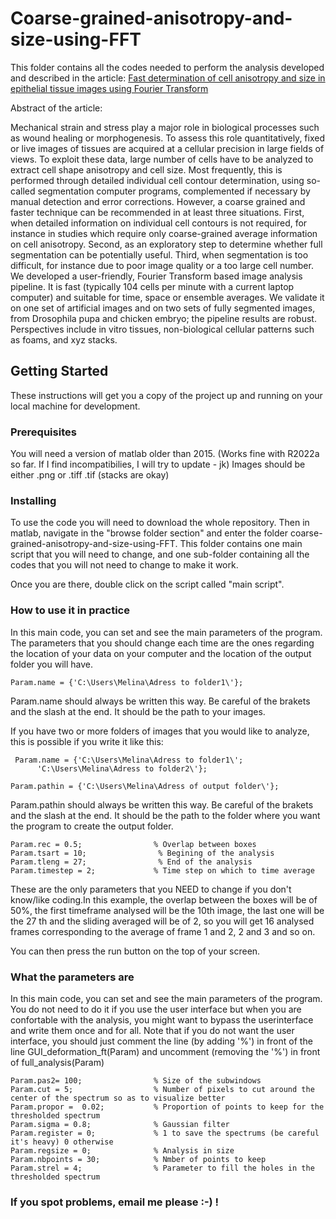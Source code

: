 # Coarse-grained-anisotropy-and-size-using-FFT

This folder contains all the codes needed to perform the analysis developed and described in the article: 
    [Fast determination of cell anisotropy and size in epithelial tissue images using Fourier Transform](https://doi.org/10.1103/physreve.99.062401)

Abstract of the article:

Mechanical strain and stress play a major role in biological processes such as wound healing or
morphogenesis. To assess this role quantitatively, fixed or live images of tissues are acquired at a
cellular precision in large fields of views. To exploit these data, large number of cells have to be
analyzed to extract cell shape anisotropy and cell size. Most frequently, this is performed through
detailed individual cell contour determination, using so-called segmentation computer programs,
complemented if necessary by manual detection and error corrections. However, a coarse grained and
faster technique can be recommended in at least three situations. First, when detailed information
on individual cell contours is not required, for instance in studies which require only coarse-grained
average information on cell anisotropy. Second, as an exploratory step to determine whether full
segmentation can be potentially useful. Third, when segmentation is too difficult, for instance due to
poor image quality or a too large cell number. We developed a user-friendly, Fourier Transform based
image analysis pipeline. It is fast (typically 104 cells per minute with a current laptop computer) and
suitable for time, space or ensemble averages. We validate it on one set of artificial images and on
two sets of fully segmented images, from Drosophila pupa and chicken embryo; the pipeline results
are robust. Perspectives include in vitro tissues, non-biological cellular patterns such as foams, and
xyz stacks.

## Getting Started

These instructions will get you a copy of the project up and running on your local machine for development.

### Prerequisites

You will need a version of matlab older than 2015. (Works fine with R2022a so far.  If I find incompatibilies, I will try to update - jk)
Images should be either .png or .tiff .tif (stacks are okay)

### Installing

To use the code you will need to download the whole repository. Then in matlab, navigate in the "browse folder section" and enter the folder coarse-grained-anisotropy-and-size-using-FFT. This folder contains one main script that you will need to change, and one sub-folder containing all the codes that you will not need to change to make it work. 

Once you are there, double click on the script called "main script".


### How to use it in practice

In this main code, you can set and see the main parameters of the program. The parameters that you should change each time are the ones regarding the location of your data on your computer and the location of the output folder you will have. 

```
Param.name = {'C:\Users\Melina\Adress to folder1\'};

```
Param.name should always be written this way. Be careful of the brakets and the slash at the end. It should be the path to your images.

If you have two or more folders of images that you would like to analyze, this is possible if you write it like this: 

```
 Param.name = {'C:\Users\Melina\Adress to folder1\';
      'C:\Users\Melina\Adress to folder2\'};

```


```
Param.pathin = {'C:\Users\Melina\Adress of output folder\'};

```
Param.pathin should always be written this way. Be careful of the brakets and the slash at the end. It should be the path to the folder where you want the program to create the output folder.



```
Param.rec = 0.5;                % Overlap between boxes   
Param.tsart = 10;                % Begining of the analysis
Param.tleng = 27;                % End of the analysis
Param.timestep = 2;             % Time step on which to time average

```

These are the only parameters that you NEED to change if you don't know/like coding.In this example, the overlap between the boxes will be of 50%, the first timeframe analysed will be the 10th image, the last one will be the 27 th and the sliding averaged will be of 2, so you will get 16 analysed frames corresponding to the average of frame 1 and 2, 2 and 3 and so on. 

You can then press the run button on the top of your screen.

### What the parameters are 

In this main code, you can set and see the main parameters of the program. You do not need to do it if you use the user interface but when you are confortable with the analysis, you might want to bypass the userinterface and write them once and for all.
Note that if you do not want the user interface, you should just comment the line (by adding '%') in front of the line GUI_deformation_ft(Param) and uncomment (removing the '%') in front of full_analysis(Param)


```
Param.pas2= 100;                % Size of the subwindows
Param.cut = 5;                  % Number of pixels to cut around the center of the spectrum so as to visualize better
Param.propor =  0.02;           % Proportion of points to keep for the thresholded spectrum
Param.sigma = 0.8;              % Gaussian filter
Param.register = 0;             % 1 to save the spectrums (be careful it's heavy) 0 otherwise
Param.regsize = 0;              % Analysis in size
Param.nbpoints = 30;            % Nmber of points to keep 
Param.strel = 4;                % Parameter to fill the holes in the thresholded spectrum

```

### If you spot problems, email me please :-) !
  
